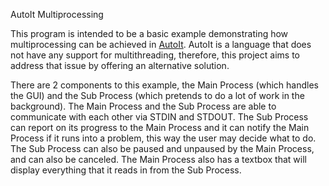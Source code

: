 AutoIt Multiprocessing

This program is intended to be a basic example demonstrating how multiprocessing can be achieved in [AutoIt](https://www.autoitscript.com/site/autoit/). AutoIt is a language that does not have any support for multithreading, therefore, this project aims to address that issue by offering an alternative solution.

There are 2 components to this example, the Main Process (which handles the GUI) and the Sub Process (which pretends to do a lot of work in the background). The Main Process and the Sub Process are able to communicate with each other via STDIN and STDOUT. The Sub Process can report on its progress to the Main Process and it can notify the Main Process if it runs into a problem, this way the user may decide what to do. The Sub Process can also be paused and unpaused by the Main Process, and can also be canceled. The Main Process also has a textbox that will display everything that it reads in from the Sub Process.

